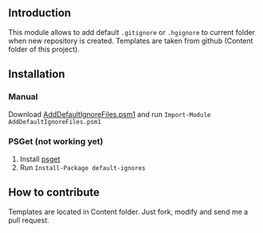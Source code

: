 ## Introduction
This module allows to add default `.gitignore` or `.hgignore` to current folder when new repository is created. Templates are taken from github (Content folder of this project).
## Installation
### Manual
Download [AddDefaultIgnoreFiles.psm1](https://github.com/skalinets/add-default-ignores/edit/master/AddDefaultIgnoreFiles.psm1) and run `Import-Module AddDefaultIgnoreFiles.psm1`
### PSGet (not working yet)
1. Install [psget](http://psget.net/)
2. Run `Install-Package default-ignores`

## How to contribute
Templates are located in Content folder. Just fork, modify and send me a pull request.